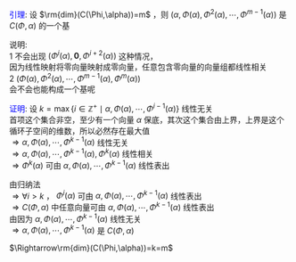 <font color=blue>引理</font>: 设 $\rm{dim}(C(\Phi,\alpha))=m$ ，则 $(\alpha,\Phi(\alpha),\Phi^2(\alpha),\cdots,\Phi^{m-1}(\alpha))$ 是 $C(\Phi,\alpha)$ 的一个基  
  
说明:  
1 不会出现 $(\Phi^i(\alpha),\mathbf0,\Phi^{i+2}(\alpha))$ 这种情况，  
因为线性映射将零向量映射成零向量，任意包含零向量的向量组都线性相关  
2 $(\Phi(\alpha),\Phi^2(\alpha),\cdots,\Phi^{m-1}(\alpha),\Phi^{m}(\alpha))$  
会不会也能构成一个基呢  
  
<font color=blue>证明</font>: 设 $k=\max\{i\in\mathbb{Z}^+\mid \alpha,\Phi(\alpha),\cdots,\Phi^{i-1}(\alpha)\}$ 线性无关  
首项这个集合非空，至少有一个向量 $\alpha$ 保底，其次这个集合由上界，上界是这个循环子空间的维数，所以必然存在最大值  
 $\Rightarrow\alpha,\Phi(\alpha),\cdots,\Phi^{k-1}(\alpha)$ 线性无关  
 $\Rightarrow\alpha,\Phi(\alpha),\cdots,\Phi^{k-1}(\alpha),\Phi^k(\alpha)$ 线性相关  
 $\Rightarrow\Phi^k(\alpha)$ 可由 $\alpha,\Phi(\alpha),\cdots,\Phi^{k-1}(\alpha)$ 线性表出  
  
由归纳法  
 $\Rightarrow\forall i>k$ ， $\Phi^i(\alpha)$ 可由 $\alpha,\Phi(\alpha),\cdots,\Phi^{k-1}(\alpha)$ 线性表出  
 $\Rightarrow C(\Phi,\alpha)$ 中任意向量可由 $\alpha,\Phi(\alpha),\cdots,\Phi^{k-1}(\alpha)$ 线性表出  
由因为 $\alpha,\Phi(\alpha),\cdots,\Phi^{k-1}(\alpha)$ 线性无关  
 $\Rightarrow\alpha,\Phi(\alpha),\cdots,\Phi^{k-1}(\alpha)$ 是 $C(\Phi,\alpha)$  
  
 $\Rightarrow\rm{dim}(C(\Phi,\alpha))=k=m$  
